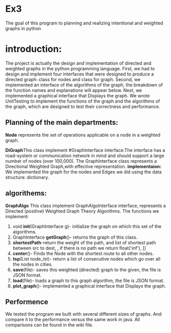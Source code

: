 # Ex3
The goal of this program to planning and realizing intentional and weighted graphs in python
# introduction:
The project is actually the design and implementation of directed and weighted graphs in the python programming language.
First, we had to design and implement four interfaces that were designed to produce a directed graph: class for nodes and class for graph.
Second, we implemented an interface of the algorithms of the graph, the breakdown of the function names and explanations will appear below.
Next, we implemented a graphical interface that Displays the graph.
We wrote UnitTesting to implement the functions of the graph and the algorithms of the graph, which are designed to test their correctness and performance.

## Planning of the main departments:

**Node** represents the set of operations applicable on a node in a weighted graph.

**DiGraph**This class implement #GraphInterface interface:The interface has a road-system or communication network in mind and should support a large number of nodes (over 100,000).
The GraphInterface class represents a Directional Weighted Graph,with effective representation.
**implementaion:**
We implemented the graph for the nodes and Edges we did using the data structure: dictionary.

## algorithems:

**GraphAlgo** This class implement GraphAlgoInterface interface, represents a Directed (positive) Weighted Graph Theory Algorithms.
The functions we implement:

 1. void **init**(GraphInterface g)- initialize the graph on which this set of the algorithms.
 2. GraphInterface **getGraph**()- returns the graph of this class.  
 3. **shortestPath**-return the weight of the path, and list of shortest path between src to dest, , if there is no path we return float('inf'), []
 4. **center**()-  Finds the Node with the shortest route to all other nodes.
 5. **tsp**(List<int> node_lst)- return a list of consecutive nodes which go over all the nodes in cities.
 6. **save**(file)- saves this weighted (directed) graph to the given, the file is JSON format.
 7. **load**(file)- loads a graph to this graph algorithm, the file is JSON format.
 8. **plot_graph**()- implemented a graphical interface that Displays the graph.
 

 
 ## Performence
 We tested the program we built with several different sizes of graphs.
 And compare it to the performance versus the same work in java.
 All comparisons can be found in the wiki file.
